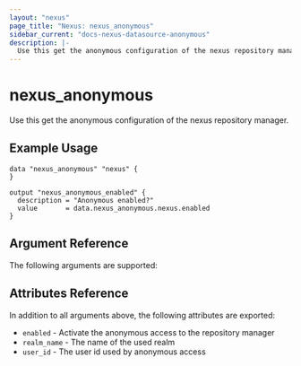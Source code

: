 ```yaml
---
layout: "nexus"
page_title: "Nexus: nexus_anonymous"
sidebar_current: "docs-nexus-datasource-anonymous"
description: |-
  Use this get the anonymous configuration of the nexus repository manager.
---
```


# nexus_anonymous

Use this get the anonymous configuration of the nexus repository manager.

## Example Usage

```hcl
data "nexus_anonymous" "nexus" {
}

output "nexus_anonymous_enabled" {
  description = "Anonymous enabled?"
  value       = data.nexus_anonymous.nexus.enabled
}
```

## Argument Reference

The following arguments are supported:



## Attributes Reference

In addition to all arguments above, the following attributes are exported:

* `enabled` - Activate the anonymous access to the repository manager
* `realm_name` - The name of the used realm
* `user_id` - The user id used by anonymous access


